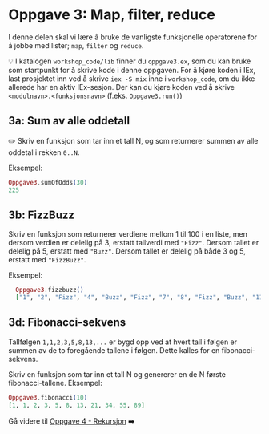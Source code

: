# Oppgave 3: Map, filter, reduce

I denne delen skal vi lære å bruke de vanligste funksjonelle operatorene for å jobbe med lister; `map`, `filter` og `reduce`. 

:bulb: I katalogen `workshop_code/lib` finner du `oppgave3.ex`, som du kan bruke som startpunkt for å skrive kode i denne oppgaven. For å kjøre koden i IEx, last prosjektet inn ved å skrive `iex -S mix` inne i `workshop_code`, om du ikke allerede har en aktiv IEx-sesjon. Der kan du kjøre koden ved å skrive `<modulnavn>.<funksjonsnavn>` (f.eks. `Oppgave3.run()`)

## 3a: Sum av alle oddetall
:pencil2: Skriv en funksjon som tar inn et tall N, og som returnerer summen av alle oddetal i rekken `0..N`.

Eksempel: 
```elixir
Oppgave3.sumOfOdds(30)
225
```

## 3b: FizzBuzz

Skriv en funksjon som returnerer verdiene mellom 1 til 100 i en liste, men dersom verdien er delelig på 3, erstatt tallverdi med `"Fizz"`. Dersom tallet er delelig på 5, erstatt med `"Buzz"`. Dersom tallet er delelig på både 3 og 5, erstatt med `"FizzBuzz"`. 

Eksempel:
```elixir
  Oppgave3.fizzbuzz()
  ["1", "2", "Fizz", "4", "Buzz", "Fizz", "7", "8", "Fizz", "Buzz", "11", "Fizz", "13", "14", "FizzBuzz"...]
```

## 3d: Fibonacci-sekvens

Tallfølgen `1,1,2,3,5,8,13,...` er bygd opp ved at hvert tall i følgen er summen av de to foregående tallene i følgen. Dette kalles for en fibonacci-sekvens. 

Skriv en funksjon som tar inn et tall N og genererer en de N første fibonacci-tallene. 
Eksempel:

```elixir
Oppgave3.fibonacci(10)
[1, 1, 2, 3, 5, 8, 13, 21, 34, 55, 89]
```

Gå videre til [Oppgave 4 - Rekursjon](./oppgave4.md) :arrow_right:
